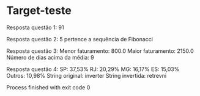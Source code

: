 # Target-teste

Resposta questão 1: 91

Resposta questão 2: 5 pertence a sequência de Fibonacci

Resposta questão 3:
Menor faturamento: 800.0
Maior faturamento: 2150.0
Número de dias acima da média: 9

Resposta questão 4:
SP: 37,53%
RJ: 20,29%
MG: 16,17%
ES: 15,03%
Outros: 10,98%
String original: inverter
String invertida: retrevni

Process finished with exit code 0
